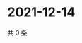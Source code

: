 # 2021-12-14

共 0 条

<!-- BEGIN WEIBO -->
<!-- 最后更新时间 Tue Dec 14 2021 06:09:40 GMT+0800 (China Standard Time) -->

<!-- END WEIBO -->
